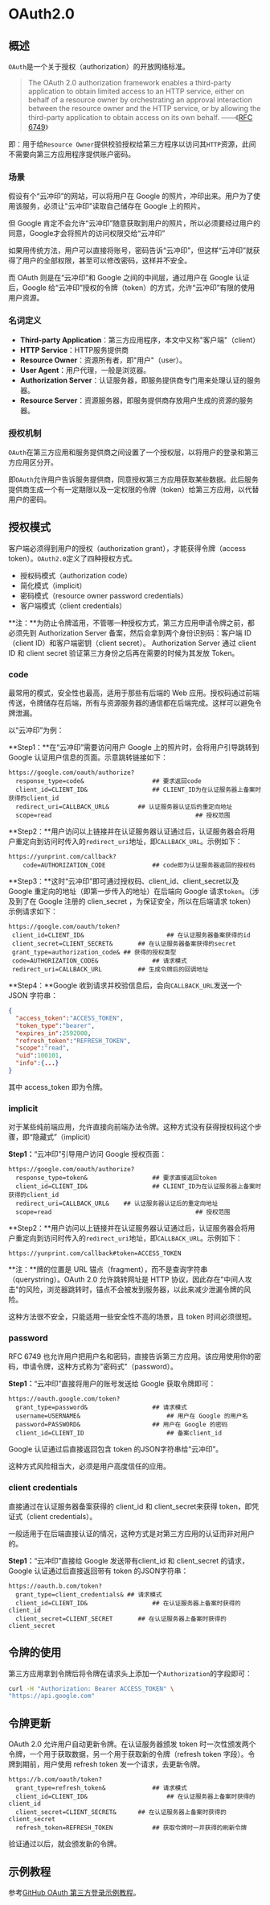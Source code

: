 # OAuth2.0

## 概述

`OAuth`是一个关于授权（authorization）的开放网络标准。

> The OAuth 2.0 authorization framework enables a third-party   application to obtain limited access to an HTTP service, either on   behalf of a resource owner by orchestrating an approval interaction   between the resource owner and the HTTP service, or by allowing the   third-party application to obtain access on its own behalf.  											——《[RFC 6749](http://www.rfcreader.com/#rfc6749)》

即：用于给`Resource Owner`提供校验授权给第三方程序以访问其`HTTP`资源，此间不需要向第三方应用程序提供账户密码。



### 场景

假设有个“云冲印”的网站，可以将用户在 Google 的照片，冲印出来。用户为了使用该服务，必须让"云冲印"读取自己储存在 Google 上的照片。

但 Google 肯定不会允许“云冲印”随意获取到用户的照片，所以必须要经过用户的同意，Google才会将照片的访问权限交给“云冲印”

如果用传统方法，用户可以直接将账号，密码告诉“云冲印”，但这样“云冲印”就获得了用户的全部权限，甚至可以修改密码，这样并不安全。

而 OAuth 则是在“云冲印”和 Google 之间的中间层，通过用户在 Google 认证后，Google 给“云冲印”授权的令牌（token）的方式，允许“云冲印”有限的使用用户资源。



### 名词定义

* **Third-party Application**：第三方应用程序，本文中又称"客户端"（client）
* **HTTP Service**：HTTP服务提供商
* **Resource Owner**：资源所有者，即"用户"（user）。
* **User Agent**：用户代理，一般是浏览器。
* **Authorization Server**：认证服务器，即服务提供商专门用来处理认证的服务器。
* **Resource Server**：资源服务器，即服务提供商存放用户生成的资源的服务器。



### 授权机制

`OAuth`在第三方应用和服务提供商之间设置了一个授权层，以将用户的登录和第三方应用区分开。

即`OAuth`允许用户告诉服务提供商，同意授权第三方应用获取某些数据。此后服务提供商生成一个有一定期限以及一定权限的令牌（token）给第三方应用，以代替用户的密码。



## 授权模式

客户端必须得到用户的授权（authorization grant），才能获得令牌（access token）。`OAuth2.0`定义了四种授权方式。

- 授权码模式（authorization code）
- 简化模式（implicit）
- 密码模式（resource owner password credentials）
- 客户端模式（client credentials）

**注：**为防止令牌滥用，不管哪一种授权方式，第三方应用申请令牌之前，都必须先到 Authorization Server 备案，然后会拿到两个身份识别码：客户端 ID（client ID）和客户端密钥（client secret）。 Authorization Server 通过 client ID 和 client secret 验证第三方身份之后再在需要的时候为其发放 Token。



### code

最常用的模式，安全性也最高，适用于那些有后端的 Web 应用。授权码通过前端传送，令牌储存在后端，所有与资源服务器的通信都在后端完成。这样可以避免令牌泄漏。

以“云冲印”为例：

**Step1：**在“云冲印”需要访问用户 Google 上的照片时，会将用户引导跳转到 Google 认证用户信息的页面。示意跳转链接如下：

```url
https://google.com/oauth/authorize?
  response_type=code&  					## 要求返回code
  client_id=CLIENT_ID&					## CLIENT_ID为在认证服务器上备案时获得的client_id
  redirect_uri=CALLBACK_URL&		## 认证服务器认证后的重定向地址
  scope=read										## 授权范围
```

**Step2：**用户访问以上链接并在认证服务器认证通过后，认证服务器会将用户重定向到访问时传入的`redirect_uri`地址，即`CALLBACK_URL`。示例如下：

```url
https://yunprint.com/callback?
	code=AUTHORIZATION_CODE				## code即为认证服务器返回的授权码
```

**Step3：**这时“云冲印”即可通过授权码、client_id、client_secret以及 Google 重定向的地址（即第一步传入的地址）在后端向 Google 请求`token`。（涉及到了在 Google 注册的 clien_secret ，为保证安全，所以在后端请求 token）示例请求如下：

```url
https://google.com/oauth/token?
 client_id=CLIENT_ID&						## 在认证服务器备案获得的id
 client_secret=CLIENT_SECRET&		## 在认证服务器备案获得的secret
 grant_type=authorization_code& ## 获得的授权类型
 code=AUTHORIZATION_CODE&				## 请求模式
 redirect_uri=CALLBACK_URL			## 生成令牌后的回调地址
```

**Step4：**Google 收到请求并校验信息后，会向`CALLBACK_URL`发送一个 JSON 字符串：

```json
{    
  "access_token":"ACCESS_TOKEN",
  "token_type":"bearer",
  "expires_in":2592000,
  "refresh_token":"REFRESH_TOKEN",
  "scope":"read",
  "uid":100101,
  "info":{...}
}
```

其中 access_token 即为令牌。



### implicit

对于某些纯前端应用，允许直接向前端办法令牌。这种方式没有获得授权码这个步骤，即“隐藏式”（implicit）

**Step1：**“云冲印”引导用户访问 Google 授权页面：

```url
https://google.com/oauth/authorize?
  response_type=token&  				## 要求直接返回token
  client_id=CLIENT_ID&					## CLIENT_ID为在认证服务器上备案时获得的client_id
  redirect_uri=CALLBACK_URL&    ## 认证服务器认证后的重定向地址
  scope=read										## 授权范围
```

**Step2：**用户访问以上链接并在认证服务器认证通过后，认证服务器会将用户重定向到访问时传入的`redirect_uri`地址，即`CALLBACK_URL`。示例如下：

```url
https://yunprint.com/callback#token=ACCESS_TOKEN
```

**注：**牌的位置是 URL 锚点（fragment），而不是查询字符串（querystring）。OAuth 2.0 允许跳转网址是 HTTP 协议，因此存在"中间人攻击"的风险，浏览器跳转时，锚点不会被发到服务器，以此来减少泄漏令牌的风险。

这种方法很不安全，只能适用一些安全性不高的场景，且 token 时间必须很短。



### password

RFC 6749 也允许用户把用户名和密码，直接告诉第三方应用。该应用使用你的密码，申请令牌，这种方式称为"密码式"（password）。

**Step1：**“云冲印”直接将用户的账号发送给 Google 获取令牌即可：

```url
https://oauth.google.com/token?
  grant_type=password& 					## 请求模式
  username=USERNAME&						## 用户在 Google 的用户名
  password=PASSWORD&   					## 用户在 Google 的密码
  client_id=CLIENT_ID						## 备案client_id
```

Google 认证通过后直接返回包含 token 的JSON字符串给“云冲印”。

这种方式风险相当大，必须是用户高度信任的应用。



### client credentials

直接通过在认证服务器备案获得的 client_id 和 client_secret来获得 token，即凭证式（client credentials）。

一般适用于在后端直接认证的情况，这种方式是对第三方应用的认证而非对用户的。

**Step1：**“云冲印”直接给 Google 发送带有client_id 和 client_secret 的请求，Google 认证通过后直接返回带有 token 的JSON字符串：

```url
https://oauth.b.com/token?
  grant_type=client_credentials& ## 请求模式
  client_id=CLIENT_ID&					## 在认证服务器上备案时获得的client_id
  client_secret=CLIENT_SECRET		## 在认证服务器上备案时获得的client_secret
```



## 令牌的使用

第三方应用拿到令牌后将令牌在请求头上添加一个`Authorization`的字段即可：

```bash
curl -H "Authorization: Bearer ACCESS_TOKEN" \
"https://api.google.com"
```



## 令牌更新

OAuth 2.0 允许用户自动更新令牌。在认证服务器颁发 token 时一次性颁发两个令牌，一个用于获取数据，另一个用于获取新的令牌（refresh token 字段）。令牌到期前，用户使用 refresh token 发一个请求，去更新令牌。

```url
https://b.com/oauth/token?
  grant_type=refresh_token&				## 请求模式
  client_id=CLIENT_ID&						## 在认证服务器上备案时获得的client_id
  client_secret=CLIENT_SECRET&		## 在认证服务器上备案时获得的client_secret
  refresh_token=REFRESH_TOKEN			## 获取令牌时一并获得的刷新令牌
```

验证通过以后，就会颁发新的令牌。



## 示例教程

参考[GitHub OAuth 第三方登录示例教程](http://www.ruanyifeng.com/blog/2019/04/github-oauth.html)。

